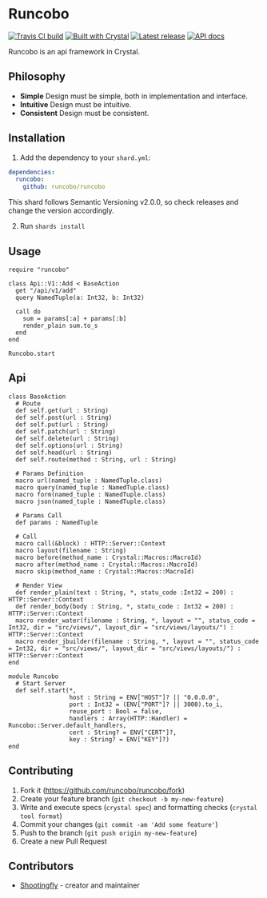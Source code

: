 # Runcobo

[![Travis CI build](https://img.shields.io/travis/runcobo/runcobo/master.svg?style=flat-square)](https://travis-ci.org/runcobo/runcobo)
[![Built with Crystal](https://img.shields.io/badge/built%20with-crystal-000000.svg?style=flat-square)](https://crystal-lang.org/)
[![Latest release](https://img.shields.io/github/release/runcobo/runcobo.svg?style=flat-square)](https://github.com/runcobo/runcobo/releases)
[![API docs](https://img.shields.io/badge/api_docs-online-brightgreen.svg?style=flat-square)](https://runcobo.github.io/runcobo/)

Runcobo is an api framework in Crystal.

## Philosophy
* **Simple**      Design must be simple, both in implementation and interface.
* **Intuitive**   Design must be intuitive.
* **Consistent**  Design must be consistent.

## Installation

1. Add the dependency to your `shard.yml`:

```yaml
dependencies:
  runcobo:
    github: runcobo/runcobo
```

This shard follows Semantic Versioning v2.0.0, so check releases and change the version accordingly.

2. Run `shards install`

## Usage

```crystal
require "runcobo"

class Api::V1::Add < BaseAction
  get "/api/v1/add"
  query NamedTuple(a: Int32, b: Int32)

  call do
    sum = params[:a] + params[:b]
    render_plain sum.to_s
  end
end

Runcobo.start
```

## Api

```crystal
class BaseAction
  # Route
  def self.get(url : String)
  def self.post(url : String)
  def self.put(url : String)
  def self.patch(url : String)
  def self.delete(url : String)
  def self.options(url : String)
  def self.head(url : String)
  def self.route(method : String, url : String)

  # Params Definition
  macro url(named_tuple : NamedTuple.class)
  macro query(named_tuple : NamedTuple.class)
  macro form(named_tuple : NamedTuple.class)
  macro json(named_tuple : NamedTuple.class)

  # Params Call
  def params : NamedTuple

  # Call
  macro call(&block) : HTTP::Server::Context
  macro layout(filename : String)
  macro before(method_name : Crystal::Macros::MacroId)
  macro after(method_name : Crystal::Macros::MacroId)
  macro skip(method_name : Crystal::Macros::MacroId)

  # Render View
  def render_plain(text : String, *, statu_code :Int32 = 200) : HTTP::Server::Context
  def render_body(body : String, *, statu_code : Int32 = 200) : HTTP::Server::Context
  macro render_water(filename : String, *, layout = "", status_code = Int32, dir = "src/views/", layout_dir = "src/views/layouts/") : HTTP::Server::Context
  macro render_jbuilder(filename : String, *, layout = "", status_code = Int32, dir = "src/views/", layout_dir = "src/views/layouts/") : HTTP::Server::Context
end

module Runcobo
  # Start Server
  def self.start(*,
                 host : String = ENV["HOST"]? || "0.0.0.0",
                 port : Int32 = (ENV["PORT"]? || 3000).to_i,
                 reuse_port : Bool = false,
                 handlers : Array(HTTP::Handler) = Runcobo::Server.default_handlers,
                 cert : String? = ENV["CERT"]?,
                 key : String? = ENV["KEY"]?)
end

```

## Contributing

1. Fork it (<https://github.com/runcobo/runcobo/fork>)
2. Create your feature branch (`git checkout -b my-new-feature`)
3. Write and execute specs (`crystal spec`) and formatting checks (`crystal tool format`)
4. Commit your changes (`git commit -am 'Add some feature'`)
5. Push to the branch (`git push origin my-new-feature`)
6. Create a new Pull Request

## Contributors

- [Shootingfly](https://github.com/shootingfly) - creator and maintainer
